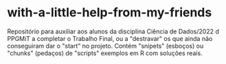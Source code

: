 # with-a-little-help-from-my-friends
Repositório para auxiliar aos alunos da disciplina Ciência de Dados/2022 d PPGMiT a completar o Trabalho Final, ou  a "destravar" os que ainda não conseguiram dar o "start" no projeto.  Contém "snipets" (esboços) ou "chunks" (pedaços) de "scripts" exemplos em R com soluções reais.
